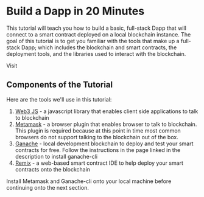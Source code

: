 # Build a Dapp in 20 Minutes

This tutorial will teach you how to build a basic, full-stack Dapp that will connect to a smart contract deployed on a local blockchain instance. 
The goal of this tutorial is to get you familiar with the tools that make up a full-stack Dapp; which includes the blockchain and smart contracts, the deployment tools, and the libraries used to interact with the blockchain.

Visit 

## Components of the Tutorial

Here are the tools we'll use in this tutorial:
1. [Web3 JS](https://web3js.readthedocs.io/en/v1.4.0/) - a javascript library that enables client side applications to talk to blockchain
2. [Metamask](https://metamask.io/) - a browser plugin that enables browser to talk to blockchain. This plugin is required because at this point in time most common browsers do not support talking to the blockchain out of the box. 
3. [Ganache](https://docs.harmony.one/home/developers/tools/using-ganache) - local development blockchain to deploy and test your smart contracts for free. Follow the instructions in the page linked in the description to install ganache-cli
4. [Remix](https://remix.ethereum.org/) - a web-based smart contract IDE to help deploy your smart contracts onto the blockchain

Install Metamask and Ganache-cli onto your local machine before continuing onto the next section. 
